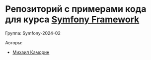 # Репозиторий с примерами кода для курса [Symfony Framework](https://otus.ru/lessons/symfony/)

Группа: Symfony-2024-02

Авторы:
 - [Михаил Каморин](mailto:m.v.kamorin@gmail.com)
